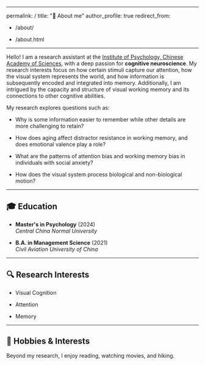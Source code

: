 ***

permalink: /
title: "👋 About me"
author\_profile: true
redirect\_from:

*   /about/

*   /about.html

***

Hello! I am a research assistant at the [Institute of Psychology, Chinese Academy of Sciences](http://www.psych.ac.cn/), with a deep passion for **cognitive neuroscience**. My research interests focus on how certain stimuli capture our attention, how the visual system represents the world, and how information is subsequently encoded and integrated into memory. Additionally, I am intrigued by the capacity and structure of visual working memory and its connections to other cognitive abilities.

My research explores questions such as:

*   Why is some information easier to remember while other details are more challenging to retain?

*   How does aging affect distractor resistance in working memory, and does emotional valence play a role?

*   What are the patterns of attention bias and working memory bias in individuals with social anxiety?

*   How does the visual system process biological and non-biological motion?

***

## 🎓 Education

*   **Master's in Psychology** (2024)\
    *Central China Normal University*

*   **B.A. in Management Science** (2021)\
    *Civil Aviation University of China*

***

## 🔍 Research Interests

*   Visual Cognition

*   Attention

*   Memory

***

## 🌱 Hobbies & Interests

Beyond my research, I enjoy reading, watching movies, and hiking.
